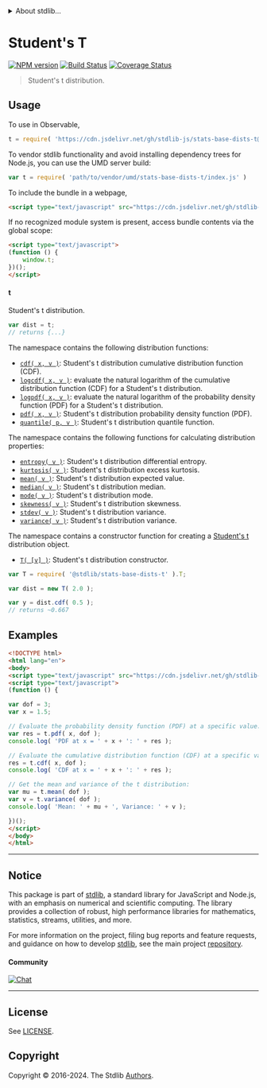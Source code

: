 <!--

@license Apache-2.0

Copyright (c) 2018 The Stdlib Authors.

Licensed under the Apache License, Version 2.0 (the "License");
you may not use this file except in compliance with the License.
You may obtain a copy of the License at

   http://www.apache.org/licenses/LICENSE-2.0

Unless required by applicable law or agreed to in writing, software
distributed under the License is distributed on an "AS IS" BASIS,
WITHOUT WARRANTIES OR CONDITIONS OF ANY KIND, either express or implied.
See the License for the specific language governing permissions and
limitations under the License.

-->


<details>
  <summary>
    About stdlib...
  </summary>
  <p>We believe in a future in which the web is a preferred environment for numerical computation. To help realize this future, we've built stdlib. stdlib is a standard library, with an emphasis on numerical and scientific computation, written in JavaScript (and C) for execution in browsers and in Node.js.</p>
  <p>The library is fully decomposable, being architected in such a way that you can swap out and mix and match APIs and functionality to cater to your exact preferences and use cases.</p>
  <p>When you use stdlib, you can be absolutely certain that you are using the most thorough, rigorous, well-written, studied, documented, tested, measured, and high-quality code out there.</p>
  <p>To join us in bringing numerical computing to the web, get started by checking us out on <a href="https://github.com/stdlib-js/stdlib">GitHub</a>, and please consider <a href="https://opencollective.com/stdlib">financially supporting stdlib</a>. We greatly appreciate your continued support!</p>
</details>

# Student's T

[![NPM version][npm-image]][npm-url] [![Build Status][test-image]][test-url] [![Coverage Status][coverage-image]][coverage-url] <!-- [![dependencies][dependencies-image]][dependencies-url] -->

> Student's t distribution.



<section class="usage">

## Usage

To use in Observable,

```javascript
t = require( 'https://cdn.jsdelivr.net/gh/stdlib-js/stats-base-dists-t@umd/browser.js' )
```

To vendor stdlib functionality and avoid installing dependency trees for Node.js, you can use the UMD server build:

```javascript
var t = require( 'path/to/vendor/umd/stats-base-dists-t/index.js' )
```

To include the bundle in a webpage,

```html
<script type="text/javascript" src="https://cdn.jsdelivr.net/gh/stdlib-js/stats-base-dists-t@umd/browser.js"></script>
```

If no recognized module system is present, access bundle contents via the global scope:

```html
<script type="text/javascript">
(function () {
    window.t;
})();
</script>
```

#### t

Student's t distribution.

```javascript
var dist = t;
// returns {...}
```

The namespace contains the following distribution functions:

<!-- <toc pattern="*+(cdf|pdf|mgf|quantile)*"> -->

<div class="namespace-toc">

-   <span class="signature">[`cdf( x, v )`][@stdlib/stats/base/dists/t/cdf]</span><span class="delimiter">: </span><span class="description">Student's t distribution cumulative distribution function (CDF).</span>
-   <span class="signature">[`logcdf( x, v )`][@stdlib/stats/base/dists/t/logcdf]</span><span class="delimiter">: </span><span class="description">evaluate the natural logarithm of the cumulative distribution function (CDF) for a Student's t distribution.</span>
-   <span class="signature">[`logpdf( x, v )`][@stdlib/stats/base/dists/t/logpdf]</span><span class="delimiter">: </span><span class="description">evaluate the natural logarithm of the probability density function (PDF) for a Student's t distribution.</span>
-   <span class="signature">[`pdf( x, v )`][@stdlib/stats/base/dists/t/pdf]</span><span class="delimiter">: </span><span class="description">Student's t distribution probability density function (PDF).</span>
-   <span class="signature">[`quantile( p, v )`][@stdlib/stats/base/dists/t/quantile]</span><span class="delimiter">: </span><span class="description">Student's t distribution quantile function.</span>

</div>

<!-- </toc> -->

The namespace contains the following functions for calculating distribution properties:

<!-- <toc pattern="*+(entropy|kurtosis|mean|median|mode|skewness|stdev|variance)*"> -->

<div class="namespace-toc">

-   <span class="signature">[`entropy( v )`][@stdlib/stats/base/dists/t/entropy]</span><span class="delimiter">: </span><span class="description">Student's t distribution differential entropy.</span>
-   <span class="signature">[`kurtosis( v )`][@stdlib/stats/base/dists/t/kurtosis]</span><span class="delimiter">: </span><span class="description">Student's t distribution excess kurtosis.</span>
-   <span class="signature">[`mean( v )`][@stdlib/stats/base/dists/t/mean]</span><span class="delimiter">: </span><span class="description">Student's t distribution expected value.</span>
-   <span class="signature">[`median( v )`][@stdlib/stats/base/dists/t/median]</span><span class="delimiter">: </span><span class="description">Student's t distribution median.</span>
-   <span class="signature">[`mode( v )`][@stdlib/stats/base/dists/t/mode]</span><span class="delimiter">: </span><span class="description">Student's t distribution mode.</span>
-   <span class="signature">[`skewness( v )`][@stdlib/stats/base/dists/t/skewness]</span><span class="delimiter">: </span><span class="description">Student's t distribution skewness.</span>
-   <span class="signature">[`stdev( v )`][@stdlib/stats/base/dists/t/stdev]</span><span class="delimiter">: </span><span class="description">Student's t distribution variance.</span>
-   <span class="signature">[`variance( v )`][@stdlib/stats/base/dists/t/variance]</span><span class="delimiter">: </span><span class="description">Student's t distribution variance.</span>

</div>

<!-- </toc> -->

The namespace contains a constructor function for creating a [Student's t][t-distribution] distribution object.

<!-- <toc pattern="*ctor*"> -->

<div class="namespace-toc">

-   <span class="signature">[`T( [v] )`][@stdlib/stats/base/dists/t/ctor]</span><span class="delimiter">: </span><span class="description">Student's t distribution constructor.</span>

</div>

<!-- </toc> -->

```javascript
var T = require( '@stdlib/stats-base-dists-t' ).T;

var dist = new T( 2.0 );

var y = dist.cdf( 0.5 );
// returns ~0.667
```

</section>

<!-- /.usage -->

<section class="examples">

## Examples

<!-- TODO: better examples -->

<!-- eslint no-undef: "error" -->

```html
<!DOCTYPE html>
<html lang="en">
<body>
<script type="text/javascript" src="https://cdn.jsdelivr.net/gh/stdlib-js/stats-base-dists-t@umd/browser.js"></script>
<script type="text/javascript">
(function () {

var dof = 3;
var x = 1.5;

// Evaluate the probability density function (PDF) at a specific value:
var res = t.pdf( x, dof );
console.log( 'PDF at x = ' + x + ': ' + res );

// Evaluate the cumulative distribution function (CDF) at a specific value:
res = t.cdf( x, dof );
console.log( 'CDF at x = ' + x + ': ' + res );

// Get the mean and variance of the t distribution:
var mu = t.mean( dof );
var v = t.variance( dof );
console.log( 'Mean: ' + mu + ', Variance: ' + v );

})();
</script>
</body>
</html>
```

</section>

<!-- /.examples -->

<!-- Section for related `stdlib` packages. Do not manually edit this section, as it is automatically populated. -->

<section class="related">

</section>

<!-- /.related -->

<!-- Section for all links. Make sure to keep an empty line after the `section` element and another before the `/section` close. -->


<section class="main-repo" >

* * *

## Notice

This package is part of [stdlib][stdlib], a standard library for JavaScript and Node.js, with an emphasis on numerical and scientific computing. The library provides a collection of robust, high performance libraries for mathematics, statistics, streams, utilities, and more.

For more information on the project, filing bug reports and feature requests, and guidance on how to develop [stdlib][stdlib], see the main project [repository][stdlib].

#### Community

[![Chat][chat-image]][chat-url]

---

## License

See [LICENSE][stdlib-license].


## Copyright

Copyright &copy; 2016-2024. The Stdlib [Authors][stdlib-authors].

</section>

<!-- /.stdlib -->

<!-- Section for all links. Make sure to keep an empty line after the `section` element and another before the `/section` close. -->

<section class="links">

[npm-image]: http://img.shields.io/npm/v/@stdlib/stats-base-dists-t.svg
[npm-url]: https://npmjs.org/package/@stdlib/stats-base-dists-t

[test-image]: https://github.com/stdlib-js/stats-base-dists-t/actions/workflows/test.yml/badge.svg?branch=main
[test-url]: https://github.com/stdlib-js/stats-base-dists-t/actions/workflows/test.yml?query=branch:main

[coverage-image]: https://img.shields.io/codecov/c/github/stdlib-js/stats-base-dists-t/main.svg
[coverage-url]: https://codecov.io/github/stdlib-js/stats-base-dists-t?branch=main

<!--

[dependencies-image]: https://img.shields.io/david/stdlib-js/stats-base-dists-t.svg
[dependencies-url]: https://david-dm.org/stdlib-js/stats-base-dists-t/main

-->

[chat-image]: https://img.shields.io/gitter/room/stdlib-js/stdlib.svg
[chat-url]: https://app.gitter.im/#/room/#stdlib-js_stdlib:gitter.im

[stdlib]: https://github.com/stdlib-js/stdlib

[stdlib-authors]: https://github.com/stdlib-js/stdlib/graphs/contributors

[umd]: https://github.com/umdjs/umd
[es-module]: https://developer.mozilla.org/en-US/docs/Web/JavaScript/Guide/Modules

[deno-url]: https://github.com/stdlib-js/stats-base-dists-t/tree/deno
[deno-readme]: https://github.com/stdlib-js/stats-base-dists-t/blob/deno/README.md
[umd-url]: https://github.com/stdlib-js/stats-base-dists-t/tree/umd
[umd-readme]: https://github.com/stdlib-js/stats-base-dists-t/blob/umd/README.md
[esm-url]: https://github.com/stdlib-js/stats-base-dists-t/tree/esm
[esm-readme]: https://github.com/stdlib-js/stats-base-dists-t/blob/esm/README.md
[branches-url]: https://github.com/stdlib-js/stats-base-dists-t/blob/main/branches.md

[stdlib-license]: https://raw.githubusercontent.com/stdlib-js/stats-base-dists-t/main/LICENSE

[t-distribution]: https://en.wikipedia.org/wiki/Student%27s_t-distribution

<!-- <toc-links> -->

[@stdlib/stats/base/dists/t/ctor]: https://github.com/stdlib-js/stats-base-dists-t-ctor/tree/umd

[@stdlib/stats/base/dists/t/entropy]: https://github.com/stdlib-js/stats-base-dists-t-entropy/tree/umd

[@stdlib/stats/base/dists/t/kurtosis]: https://github.com/stdlib-js/stats-base-dists-t-kurtosis/tree/umd

[@stdlib/stats/base/dists/t/mean]: https://github.com/stdlib-js/stats-base-dists-t-mean/tree/umd

[@stdlib/stats/base/dists/t/median]: https://github.com/stdlib-js/stats-base-dists-t-median/tree/umd

[@stdlib/stats/base/dists/t/mode]: https://github.com/stdlib-js/stats-base-dists-t-mode/tree/umd

[@stdlib/stats/base/dists/t/skewness]: https://github.com/stdlib-js/stats-base-dists-t-skewness/tree/umd

[@stdlib/stats/base/dists/t/stdev]: https://github.com/stdlib-js/stats-base-dists-t-stdev/tree/umd

[@stdlib/stats/base/dists/t/variance]: https://github.com/stdlib-js/stats-base-dists-t-variance/tree/umd

[@stdlib/stats/base/dists/t/cdf]: https://github.com/stdlib-js/stats-base-dists-t-cdf/tree/umd

[@stdlib/stats/base/dists/t/logcdf]: https://github.com/stdlib-js/stats-base-dists-t-logcdf/tree/umd

[@stdlib/stats/base/dists/t/logpdf]: https://github.com/stdlib-js/stats-base-dists-t-logpdf/tree/umd

[@stdlib/stats/base/dists/t/pdf]: https://github.com/stdlib-js/stats-base-dists-t-pdf/tree/umd

[@stdlib/stats/base/dists/t/quantile]: https://github.com/stdlib-js/stats-base-dists-t-quantile/tree/umd

<!-- </toc-links> -->

</section>

<!-- /.links -->
